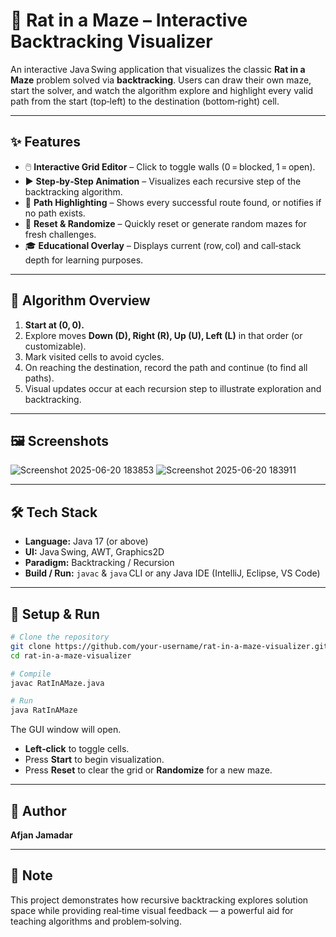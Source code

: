 # 🐀 Rat in a Maze – Interactive Backtracking Visualizer  


An interactive Java Swing application that visualizes the classic **Rat in a Maze** problem solved via **backtracking**. Users can draw their own maze, start the solver, and watch the algorithm explore and highlight every valid path from the start (top‑left) to the destination (bottom‑right) cell.

---

## ✨ Features

- 🖱️ **Interactive Grid Editor** – Click to toggle walls (0 = blocked, 1 = open).  
- ▶️ **Step‑by‑Step Animation** – Visualizes each recursive step of the backtracking algorithm.  
- 🏁 **Path Highlighting** – Shows every successful route found, or notifies if no path exists.  
- 🔄 **Reset & Randomize** – Quickly reset or generate random mazes for fresh challenges.  
- 🎓 **Educational Overlay** – Displays current (row, col) and call‑stack depth for learning purposes.  

---

## 🧠 Algorithm Overview

1. **Start at (0, 0).**  
2. Explore moves **Down (D), Right (R), Up (U), Left (L)** in that order (or customizable).  
3. Mark visited cells to avoid cycles.  
4. On reaching the destination, record the path and continue (to find all paths).  
5. Visual updates occur at each recursion step to illustrate exploration and backtracking.

---

## 🖼️ Screenshots

![Screenshot 2025-06-20 183853](https://github.com/user-attachments/assets/e6772727-df8e-43b2-aadc-dc5c552c46cb)
![Screenshot 2025-06-20 183911](https://github.com/user-attachments/assets/5e94cae8-1cb3-4f6c-9185-2b4153df2c9a)



---

## 🛠️ Tech Stack

- **Language:** Java 17 (or above)  
- **UI:** Java Swing, AWT, Graphics2D  
- **Paradigm:** Backtracking / Recursion  
- **Build / Run:** `javac` & `java` CLI or any Java IDE (IntelliJ, Eclipse, VS Code)

---

## 🚀 Setup & Run

```bash
# Clone the repository
git clone https://github.com/your-username/rat-in-a-maze-visualizer.git
cd rat-in-a-maze-visualizer

# Compile
javac RatInAMaze.java

# Run
java RatInAMaze
```

The GUI window will open.  
- **Left‑click** to toggle cells.  
- Press **Start** to begin visualization.  
- Press **Reset** to clear the grid or **Randomize** for a new maze.

---

## 👤 Author

**Afjan Jamadar**  


---

## 📝 Note

This project demonstrates how recursive backtracking explores solution space while providing real‑time visual feedback — a powerful aid for teaching algorithms and problem‑solving.
